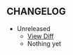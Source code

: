 CHANGELOG
---------

- Unreleased
  * [View Diff](https://github.com/westonganger/active_record_search_and_sort/compare/v0.9.0...master)
  * Nothing yet
